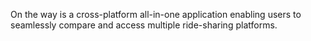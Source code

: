 On the way is a cross-platform all-in-one application enabling users to seamlessly compare and access multiple ride-sharing platforms.
